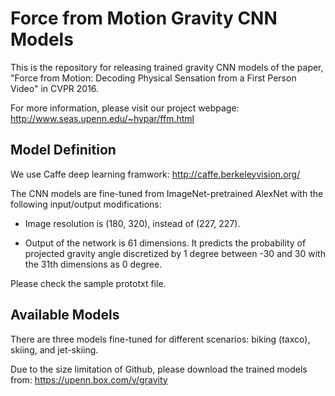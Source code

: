 # Force from Motion Gravity CNN Models

This is the repository for releasing trained gravity CNN models of the paper, "Force from Motion: Decoding Physical Sensation from a First Person Video" in CVPR 2016.

For more information, please visit our project webpage: http://www.seas.upenn.edu/~hypar/ffm.html


## Model Definition

We use Caffe deep learning framwork: http://caffe.berkeleyvision.org/

The CNN models are fine-tuned from ImageNet-pretrained AlexNet with the following input/output modifications:

* Image resolution is (180, 320), instead of (227, 227).

* Output of the network is 61 dimensions. It predicts the probability of projected gravity angle discretized by 1 degree between -30 and 30 with the 31th dimensions as 0 degree.

Please check the sample prototxt file.


## Available Models

There are three models fine-tuned for different scenarios: biking (taxco), skiing, and jet-skiing.

Due to the size limitation of Github, please download the trained models from: 
https://upenn.box.com/v/gravity
